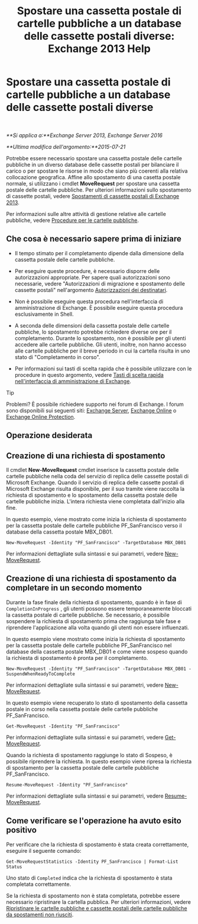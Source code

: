 ﻿---
title: 'Spostare una cassetta postale di cartelle pubbliche a un database delle cassette postali diverse: Exchange 2013 Help'
TOCTitle: Spostare una cassetta postale di cartelle pubbliche a un database delle cassette postali diverse
ms:assetid: 67601d45-4824-4ae6-9a7e-b645ec3af4d3
ms:mtpsurl: https://technet.microsoft.com/it-it/library/JJ906434(v=EXCHG.150)
ms:contentKeyID: 51407379
ms.date: 05/22/2018
mtps_version: v=EXCHG.150
ms.translationtype: MT
---

# Spostare una cassetta postale di cartelle pubbliche a un database delle cassette postali diverse

 

_**Si applica a:**Exchange Server 2013, Exchange Server 2016_

_**Ultima modifica dell'argomento:**2015-07-21_

Potrebbe essere necessario spostare una cassetta postale delle cartelle pubbliche in un diverso database delle cassette postali per bilanciare il carico o per spostare le risorse in modo che siano più coerenti alla relativa collocazione geografica. Affine allo spostamento di una casetta postale normale, si utilizzano i cmdlet **MoveRequest** per spostare una cassetta postale delle cartelle pubbliche. Per ulteriori informazioni sullo spostamento di cassette postali, vedere [Spostamenti di cassette postali di Exchange 2013](mailbox-moves-in-exchange-2013-exchange-2013-help.md).

Per informazioni sulle altre attività di gestione relative alle cartelle pubbliche, vedere [Procedure per le cartelle pubbliche](public-folder-procedures-exchange-2013-help.md).

## Che cosa è necessario sapere prima di iniziare

  - Il tempo stimato per il completamento dipende dalla dimensione della cassetta postale delle cartelle pubbliche.

  - Per eseguire queste procedure, è necessario disporre delle autorizzazioni appropriate. Per sapere quali autorizzazioni sono necessarie, vedere "Autorizzazioni di migrazione e spostamento delle cassette postali" nell'argomento [Autorizzazioni dei destinatari](recipients-permissions-exchange-2013-help.md).

  - Non è possibile eseguire questa procedura nell'interfaccia di amministrazione di Exchange. È possibile eseguire questa procedura esclusivamente in Shell.

  - A seconda delle dimensioni della cassetta postale delle cartelle pubbliche, lo spostamento potrebbe richiedere diverse ore per il completamento. Durante lo spostamento, non è possibile per gli utenti accedere alle cartelle pubbliche. Gli utenti, inoltre, non hanno accesso alle cartelle pubbliche per il breve periodo in cui la cartella risulta in uno stato di "Completamento in corso".

  - Per informazioni sui tasti di scelta rapida che è possibile utilizzare con le procedure in questo argomento, vedere [Tasti di scelta rapida nell'interfaccia di amministrazione di Exchange](keyboard-shortcuts-in-the-exchange-admin-center-exchange-online-protection-help.md).


> [!TIP]
> Problemi? È possibile richiedere supporto nei forum di Exchange. I forum sono disponibili sui seguenti siti: <A href="https://go.microsoft.com/fwlink/p/?linkid=60612">Exchange Server</A>, <A href="https://go.microsoft.com/fwlink/p/?linkid=267542">Exchange Online</A> o <A href="https://go.microsoft.com/fwlink/p/?linkid=285351">Exchange Online Protection</A>.



## Operazione desiderata

## Creazione di una richiesta di spostamento

Il cmdlet **New-MoveRequest** cmdlet inserisce la cassetta postale delle cartelle pubbliche nella coda del servizio di replica delle cassette postali di Microsoft Exchange. Quando il servizio di replica delle cassette postali di Microsoft Exchange risulta disponibile, per il suo tramite viene raccolta la richiesta di spostamento e lo spostamento della cassetta postale delle cartelle pubbliche inizia. L'intera richiesta viene completata dall'inizio alla fine.

In questo esempio, viene mostrato come inizia la richiesta di spostamento per la cassetta postale delle cartelle pubbliche PF\_SanFrancisco verso il database della cassetta postale MBX\_DB01.

    New-MoveRequest -Identity "PF_SanFrancisco" -TargetDatabase MBX_DB01

Per informazioni dettagliate sulla sintassi e sui parametri, vedere [New-MoveRequest](https://technet.microsoft.com/it-it/library/dd351123\(v=exchg.150\)).

## Creazione di una richiesta di spostamento da completare in un secondo momento

Durante la fase finale della richiesta di spostamento, quando è in fase di `CompletionInProgress` , gli utenti possono essere temporaneamente bloccati la cassetta postale di cartelle pubbliche. Se necessario, è possibile sospendere la richiesta di spostamento prima che raggiunga tale fase e riprendere l'applicazione alla volta quando gli utenti non essere influenzati.

In questo esempio viene mostrato come inizia la richiesta di spostamento per la cassetta postale delle cartelle pubbliche PF\_SanFrancisco nel database della cassetta postale MBX\_DB01 e come viene sospeso quando la richiesta di spostamento è pronta per il completamento.

    New-MoveRequest -Identity "PF_SanFrancisco" -TargetDatabase MBX_DB01 -SuspendWhenReadyToComplete

Per informazioni dettagliate sulla sintassi e sui parametri, vedere [New-MoveRequest](https://technet.microsoft.com/it-it/library/dd351123\(v=exchg.150\)).

In questo esempio viene recuperato lo stato di spostamento della cassetta postale in corso nella cassetta postale delle cartelle pubbliche PF\_SanFrancisco.

    Get-MoveRequest -Identity "PF_SanFrancisco"

Per informazioni dettagliate sulla sintassi e sui parametri, vedere [Get-MoveRequest](https://technet.microsoft.com/it-it/library/dd335227\(v=exchg.150\)).

Quando la richiesta di spostamento raggiunge lo stato di Sospeso, è possibile riprendere la richiesta. In questo esempio viene ripresa la richiesta di spostamento per la cassetta postale delle cartelle pubbliche PF\_SanFrancisco.

    Resume-MoveRequest -Identity "PF_SanFrancisco"

Per informazioni dettagliate sulla sintassi e sui parametri, vedere [Resume-MoveRequest](https://technet.microsoft.com/it-it/library/ee332320\(v=exchg.150\)).

## Come verificare se l'operazione ha avuto esito positivo

Per verificare che la richiesta di spostamento è stata creata correttamente, eseguire il seguente comando:

    Get-MoveRequestStatistics -Identity PF_SanFrancisco | Format-List Status

Uno stato di `Completed` indica che la richiesta di spostamento è stata completata correttamente.

Se la richiesta di spostamento non è stata completata, potrebbe essere necessario ripristinare la cartella pubblica. Per ulteriori informazioni, vedere [Ripristinare le cartelle pubbliche e cassette postali delle cartelle pubbliche da spostamenti non riusciti](restore-public-folders-and-public-folder-mailboxes-from-failed-moves-exchange-2013-help.md).

